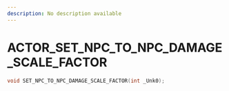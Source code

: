 ```yaml
---
description: No description available 
---
```


# ACTOR\_SET_NPC_TO_NPC_DAMAGE_SCALE_FACTOR

```cpp
void SET_NPC_TO_NPC_DAMAGE_SCALE_FACTOR(int _Unk0);
```